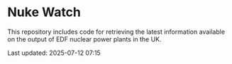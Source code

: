 # Nuke Watch

This repository includes code for retrieving the latest information available on the output of EDF nuclear power plants in the UK.

Last updated: 2025-07-12 07:15